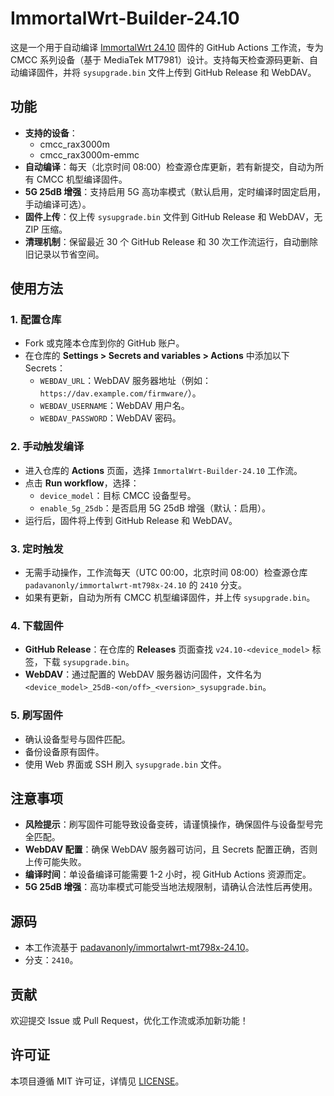 # ImmortalWrt-Builder-24.10

这是一个用于自动编译 [ImmortalWrt 24.10](https://github.com/padavanonly/immortalwrt-mt798x-24.10) 固件的 GitHub Actions 工作流，专为 CMCC 系列设备（基于 MediaTek MT7981）设计。支持每天检查源码更新、自动编译固件，并将 `sysupgrade.bin` 文件上传到 GitHub Release 和 WebDAV。

## 功能
- **支持的设备**：
  - cmcc_rax3000m
  - cmcc_rax3000m-emmc
- **自动编译**：每天（北京时间 08:00）检查源仓库更新，若有新提交，自动为所有 CMCC 机型编译固件。
- **5G 25dB 增强**：支持启用 5G 高功率模式（默认启用，定时编译时固定启用，手动编译可选）。
- **固件上传**：仅上传 `sysupgrade.bin` 文件到 GitHub Release 和 WebDAV，无 ZIP 压缩。
- **清理机制**：保留最近 30 个 GitHub Release 和 30 次工作流运行，自动删除旧记录以节省空间。

## 使用方法

### 1. 配置仓库
- Fork 或克隆本仓库到你的 GitHub 账户。
- 在仓库的 **Settings > Secrets and variables > Actions** 中添加以下 Secrets：
  - `WEBDAV_URL`：WebDAV 服务器地址（例如：`https://dav.example.com/firmware/`）。
  - `WEBDAV_USERNAME`：WebDAV 用户名。
  - `WEBDAV_PASSWORD`：WebDAV 密码。

### 2. 手动触发编译
- 进入仓库的 **Actions** 页面，选择 `ImmortalWrt-Builder-24.10` 工作流。
- 点击 **Run workflow**，选择：
  - `device_model`：目标 CMCC 设备型号。
  - `enable_5g_25db`：是否启用 5G 25dB 增强（默认：启用）。
- 运行后，固件将上传到 GitHub Release 和 WebDAV。

### 3. 定时触发
- 无需手动操作，工作流每天（UTC 00:00，北京时间 08:00）检查源仓库 `padavanonly/immortalwrt-mt798x-24.10` 的 `2410` 分支。
- 如果有更新，自动为所有 CMCC 机型编译固件，并上传 `sysupgrade.bin`。

### 4. 下载固件
- **GitHub Release**：在仓库的 **Releases** 页面查找 `v24.10-<device_model>` 标签，下载 `sysupgrade.bin`。
- **WebDAV**：通过配置的 WebDAV 服务器访问固件，文件名为 `<device_model>_25dB-<on/off>_<version>_sysupgrade.bin`。

### 5. 刷写固件
- 确认设备型号与固件匹配。
- 备份设备原有固件。
- 使用 Web 界面或 SSH 刷入 `sysupgrade.bin` 文件。

## 注意事项
- **风险提示**：刷写固件可能导致设备变砖，请谨慎操作，确保固件与设备型号完全匹配。
- **WebDAV 配置**：确保 WebDAV 服务器可访问，且 Secrets 配置正确，否则上传可能失败。
- **编译时间**：单设备编译可能需要 1-2 小时，视 GitHub Actions 资源而定。
- **5G 25dB 增强**：高功率模式可能受当地法规限制，请确认合法性后再使用。

## 源码
- 本工作流基于 [padavanonly/immortalwrt-mt798x-24.10](https://github.com/padavanonly/immortalwrt-mt798x-24.10)。
- 分支：`2410`。

## 贡献
欢迎提交 Issue 或 Pull Request，优化工作流或添加新功能！

## 许可证
本项目遵循 MIT 许可证，详情见 [LICENSE](LICENSE)。
